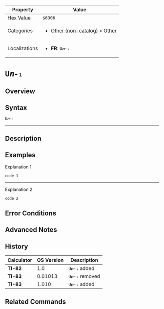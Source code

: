 | Property      | Value |
|---------------|-------|
| Hex Value     | `$6306`|
| Categories    | <ul><li>[Other (non-catalog)](<../categories/Other (non-catalog).md>) > [Other](<../categories/Other (non-catalog).md#Other>)</li></ul> |
| Localizations | <ul><li><b>FR</b>: `U𝒏-₁`</li></ul> |

# `U𝒏-₁`

## Overview




## Syntax
`U𝒏-₁`

<hr>

## Description


## Examples

Explanation 1
```ti-basic
code 1
```
---
Explanation 2
```ti-basic
code 2
```

## Error Conditions


## Advanced Notes


## History
| Calculator | OS Version | Description |
|------------|------------|-------------|
| <b>TI-82</b> | 1.0 | `U𝒏-₁` added |
| <b>TI-83</b> | 0.01013 | `U𝒏-₁` removed |
| <b>TI-83</b> | 1.010 | `U𝒏-₁` added |

## Related Commands


